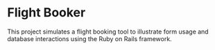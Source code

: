 Flight Booker
=============

This project simulates a flight booking tool to illustrate form usage and database interactions using the Ruby on Rails framework.
